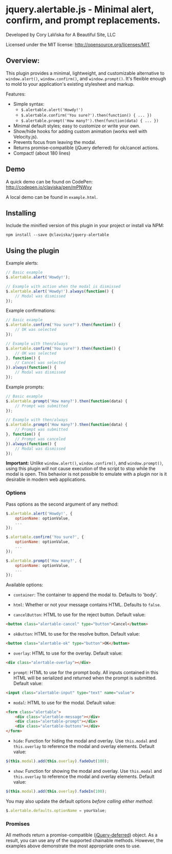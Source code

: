# jquery.alertable.js - Minimal alert, confirm, and prompt replacements.

Developed by Cory LaViska for A Beautiful Site, LLC

Licensed under the MIT license: http://opensource.org/licenses/MIT

## Overview:

This plugin provides a minimal, lightweight, and customizable alternative to `window.alert()`, `window.confirm()`, and `window.prompt()`. It's flexible enough to mold to your application's existing stylesheet and markup.

Features:

- Simple syntax:
    - `$.alertable.alert('Howdy!')`
    - `$.alertable.confirm('You sure?').then(function() { ... })`
    - `$.alertable.prompt('How many?').then(function(data) { ... })`
- Minimal default styles; easy to customize or write your own.
- Show/hide hooks for adding custom animation (works well with Velocity.js).
- Prevents focus from leaving the modal.
- Returns promise-compatible (jQuery deferred) for ok/cancel actions.
- Compact! (about 180 lines)

## Demo

A quick demo can be found on CodePen: http://codepen.io/claviska/pen/mPNWxy

A local demo can be found in `example.html`.

## Installing

Include the minified version of this plugin in your project or install via NPM:

```
npm install --save @claviska/jquery-alertable
```

## Using the plugin

Example alerts:

```javascript
// Basic example
$.alertable.alert('Howdy!');

// Example with action when the modal is dismissed
$.alertable.alert('Howdy!').always(function() {
    // Modal was dismissed
});
```

Example confirmations:

```javascript
// Basic example
$.alertable.confirm('You sure?').then(function() {
    // OK was selected
});

// Example with then/always
$.alertable.confirm('You sure?').then(function() {
    // OK was selected
}, function() {
    // Cancel was selected
}).always(function() {
    // Modal was dismissed
});
```

Example prompts:

```javascript
// Basic example
$.alertable.prompt('How many?').then(function(data) {
    // Prompt was submitted
});

// Example with then/always
$.alertable.prompt('How many?').then(function(data) {
    // Prompt was submitted
}, function() {
    // Prompt was canceled
}).always(function() {
    // Modal was dismissed
});
```

**Important:** Unlike `window.alert()`, `window.confirm()`, and `window.prompt()`, using this plugin *will not* cause execution of the script to stop while the modal is open. This behavior is not possible to emulate with a plugin nor is it desirable in modern web applications.

### Options

Pass options as the second argument of any method:

```javascript
$.alertable.alert('Howdy!', {
    optionName: optionValue,
    ...
});

$.alertable.confirm('You sure?', {
    optionName: optionValue,
    ...
});

$.alertable.prompt('How many?', {
    optionName: optionValue,
    ...
});
```

Available options:

- `container`: The container to append the modal to. Defaults to 'body'.

- `html`: Whether or not your message contains HTML. Defaults to `false`.

- `cancelButton`: HTML to use for the reject button. Default value:
```html
<button class="alertable-cancel" type="button">Cancel</button>
```

- `okButton`: HTML to use for the resolve button. Default value:
```html
<button class="alertable-ok" type="button">OK</button>
```

- `overlay`: HTML to use for the overlay. Default value:
```html
<div class="alertable-overlay"></div>
```

- `prompt`: HTML to use for the prompt body. All inputs contained in this HTML will be serialized and returned when the prompt is submitted. Default value:
```html
<input class="alertable-input" type="text" name="value">
```

- `modal`: HTML to use for the modal. Default value:
```html
<form class="alertable">
    <div class="alertable-message"></div>
    <div class="alertable-prompt"></div>
    <div class="alertable-buttons"></div>
</form>
```

- `hide`: Function for hiding the modal and overlay. Use `this.modal` and `this.overlay` to reference the modal and overlay elements. Default value:
```javascript
$(this.modal).add(this.overlay).fadeOut(100);
```

- `show`: Function for showing the modal and overlay. Use `this.modal` and `this.overlay` to reference the modal and overlay elements. Default value:
```javascript
$(this.modal).add(this.overlay).fadeIn(100);
```

You may also update the default options *before calling either method*:

```javascript
$.alertable.defaults.optionName = yourValue;
```

### Promises

All methods return a promise-compatible ([jQuery-deferred](https://api.jquery.com/jquery.deferred/)) object. As a result, you can use any of the supported chainable methods. However, the examples above demonstrate the most appropriate ones to use.